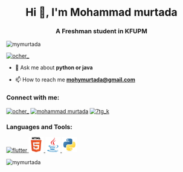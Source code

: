 <h1 align="center">Hi 👋, I'm Mohammad murtada</h1>
<h3 align="center">A Freshman student in KFUPM</h3>

<p align="left"> <img src="https://komarev.com/ghpvc/?username=mymurtada&label=Profile%20views&color=0e75b6&style=flat" alt="mymurtada" /> </p>

<p align="left"> <a href="https://twitter.com/ocher_" target="blank"><img src="https://img.shields.io/twitter/follow/ocher_?logo=twitter&style=for-the-badge" alt="ocher_" /></a> </p>

- 💬 Ask me about **python or java**

- 📫 How to reach me **mohymurtada@gmail.com**

<h3 align="left">Connect with me:</h3>
<p align="left">
<a href="https://twitter.com/SWE_Mohammad" target="blank"><img align="center" src="https://raw.githubusercontent.com/rahuldkjain/github-profile-readme-generator/master/src/images/icons/Social/twitter.svg" alt="ocher_" height="30" width="40" /></a>
<a href="https://linkedin.com/in/mohammad murtada" target="blank"><img align="center" src="https://raw.githubusercontent.com/rahuldkjain/github-profile-readme-generator/master/src/images/icons/Social/linked-in-alt.svg" alt="mohammad murtada" height="30" width="40" /></a>
<a href="https://instagram.com/7tg_k" target="blank"><img align="center" src="https://raw.githubusercontent.com/rahuldkjain/github-profile-readme-generator/master/src/images/icons/Social/instagram.svg" alt="7tg_k" height="30" width="40" /></a>
</p>

<h3 align="left">Languages and Tools:</h3>
<p align="left"> <a href="https://flutter.dev" target="_blank" rel="noreferrer"> <img src="https://www.vectorlogo.zone/logos/flutterio/flutterio-icon.svg" alt="flutter" width="40" height="40"/> </a> <a href="https://www.w3.org/html/" target="_blank" rel="noreferrer"> <img src="https://raw.githubusercontent.com/devicons/devicon/master/icons/html5/html5-original-wordmark.svg" alt="html5" width="40" height="40"/> </a> <a href="https://www.java.com" target="_blank" rel="noreferrer"> <img src="https://raw.githubusercontent.com/devicons/devicon/master/icons/java/java-original.svg" alt="java" width="40" height="40"/> </a> <a href="https://www.python.org" target="_blank" rel="noreferrer"> <img src="https://raw.githubusercontent.com/devicons/devicon/master/icons/python/python-original.svg" alt="python" width="40" height="40"/> </a> </p>

<p><img align="center" src="https://github-readme-stats.vercel.app/api/top-langs?username=mymurtada&show_icons=true&locale=en&layout=compact" alt="mymurtada" /></p>
